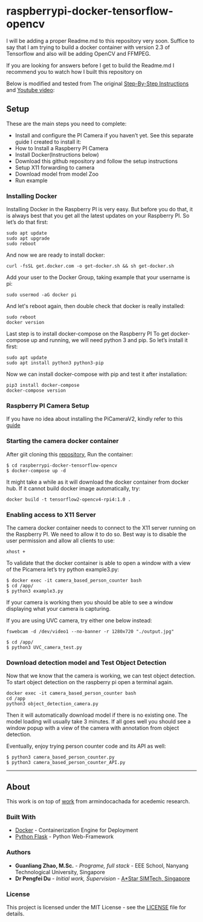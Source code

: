 # raspberrypi-docker-tensorflow-opencv

I will be adding a proper Readme.md to this repository very soon.
Suffice to say that I am trying to build a docker container with version 2.3 of Tensorflow and also will be adding OpenCV and FFMPEG.

If you are looking for answers before I get to build the Readme.md I recommend you to watch how I built this repository on

Below is modified and tested from The original [Step-By-Step Instructions](https://spltech.co.uk/how-to-run-object-detection-with-tensorflow-2-on-the-raspberry-pi-using-docker/) and [Youtube video](https://www.youtube.com/watch?v=uENGyDXnI2M&list=PL3OV2Akk7XpAOAeD8BbqpHcELoxihaMvc):

## Setup
These are the main steps you need to complete:
* Install and configure the PI Camera if you haven’t yet. See this separate guide I created to install it:
* How to Install a Raspberry PI Camera
* Install Docker(Instructions below)
* Download this github repository and follow the setup instructions
* Setup X11 forwarding to camera
* Download model from model Zoo
* Run example

### Installing Docker
Installing Docker in the Raspberry PI is very easy. But before you do that, it is always best that you get all the latest updates on your Raspberry PI. So let’s do that first:
```
sudo apt update
sudo apt upgrade
sudo reboot
```
And now we are ready to install docker:
```
curl -fsSL get.docker.com -o get-docker.sh && sh get-docker.sh
```
Add your user to the Docker Group, taking example that your username is pi:
```
sudo usermod -aG docker pi
```
And let's reboot again, then double check that docker is really installed:
```
sudo reboot
docker version
```
Last step is to install docker-compose on the Raspberry PI
To get docker-compose up and running, we will need python 3 and pip. So let’s install it first:
```
sudo apt update
sudo apt install python3 python3-pip
```
Now we can install docker-compose with pip and test it after installation:
```
pip3 install docker-compose
docker-compose version
```
### Raspberry PI Camera Setup
If you have no idea about installing the PiCameraV2, kindly refer to this [guide](https://spltech.co.uk/raspberry-pi-camera-tutorial-how-to-install-a-raspberry-pi-camera/)

### Starting the camera docker container
After giit cloning this [repository](https://github.com/Clark1216/Raspberrypi-tensorflow-opencv_docker), Run the container:
```
$ cd raspberrypi-docker-tensorflow-opencv
$ docker-compose up -d
```
It might take a while as it will download the docker container from docker hub.
If it cannot build docker image automatically, try:
```
docker build -t tensorflow2-opencv4-rpi4:1.0 .
```
### Enabling access to X11 Server
The camera docker container needs to connect to the X11 server running on the Raspberry PI. We need to allow it to do so. Best way is to disable the user permission and allow all clients to use:
```
xhost +
```
To validate that the docker container is able to open a window with a view of the Picamera let’s try python example3.py:
```
$ docker exec -it camera_based_person_counter bash
$ cd /app/
$ python3 example3.py
```
If your camera is working then you should be able to see a window displaying what your camera is capturing.

If you are using UVC camera, try either one below instead:
```
fswebcam -d /dev/video1 --no-banner -r 1280x720 "./output.jpg"
```
```
$ cd /app/
$ python3 UVC_camera_test.py
```

### Download detection model and Test Object Detection
Now that we know that the camera is working, we can test object detection.
To start object detection on the raspberry pi open a terminal again.
```
docker exec -it camera_based_person_counter bash
cd /app
python3 object_detection_camera.py
```
Then it will automatically download model if there is no existing one.
The model loading will usually take 3 minutes. If all goes well you should see a window popup with a view of the camera with annotation from object detection.

Eventually, enjoy trying person counter code and its API as well:
```
$ python3 camera_based_person_counter.py
$ python3 camera_based_person_counter_API.py
```

---
## About
This work is on top of [work](https://github.com/armindocachada/raspberrypi-docker-tensorflow-opencv) from armindocachada for acedemic research.

### Built With

* [Docker](https://docs.docker.com/) - Containerization Engine for Deployment
* [Python Flask](http://flask.pocoo.org/docs/1.0/) - Python Web-Framework

### Authors

* **Guanliang Zhao, M.Sc.** - *Programe, full stack* - EEE School, Nanyang Technological University, Singapore
* **Dr Pengfei Du** - *Initial work, Supervision* - [A*Star SIMTech, Singapore](https://www.a-star.edu.sg/simtech)

### License

This project is licensed under the MIT License - see the [LICENSE](LICENSE) file for details.
